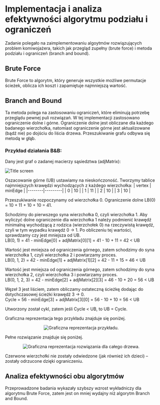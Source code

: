 # Implementacja i analiza efektywności algorytmu podziału i ograniczeń

Zadanie polegało na zaimplementowaniu algoytmów rozwiązujących problem komiwojażera, takich jak przegląd zupełny (brute force) i metoda podziału i ograniczeń (branch and bound).


## Brute Force
Brute Force to algorytm, który generuje wszystkie możliwe permutacje ścieżek, oblicza ich koszt i zapamiętuje najmniejszą wartość.

## Branch and Bound
Ta metoda polega na zastosowaniu ograniczeń, które eliminują potrzebę przeglądu pewnej puli rozwiązań. W tej implementacji zastosowano ograniczenie dolne i górne. 
Ograniczenie dolne jest obliczane dla każdego badanego wierzchołka, natomiast ograniczenie górne jest aktualizowane (bądź nie) po dojściu do liścia drzewa. 
Przeszukiwanie grafu odbywa się metodą w głąb.

### Przykład działania B&B:  
Dany jest graf o zadanej macierzy sąsiedztwa (adjMatrix):  
<p>
  <img src="https://github.com/mariakranz/PEA_Projekt_1/assets/105527593/65ff9ee2-cf7c-4231-8130-5db5d155fcc1.png" alt="Title screen" />
</p>

Oszacowanie górne (UB) ustawiamy na nieskończoność.
Tworzymy tablice najmniejszych krawędzi wychodzących z każdego wierzchołka:
| vertex | minEdge |
|--------|---------|
| 0      | 10      |
| 1      | 11      |
| 2      | 10      |
| 3      | 10      |

Przeszukiwanie rozpoczynamy od wierzchołka 0. Ograniczenie dolne LB(0) = 10 + 11 + 10 + 10 = 41.  

Schodzimy do pierwszego syna wierzchołka 0, czyli wierzchołka 1. Aby wyliczyć dolne ograniczenie dla wierzchołka 1 należy podmienić krawędź minimalną wychodzącą z rodzica (wierzchołek 0)
na rzeczywistą krawędź, czyli w tym wypadku krawędź 0 -> 1. Po obliczeniu tej wartości, sprawdzamy czy jest mniejsza od UB.  
LB(0, 1) = 41 - minEdge[0] + adjMatrix[0][1] = 41 - 10 + 11 = 42 < UB 

Wartość jest mniejsza od ograniczenia górnego, zatem schodzimy do syna wierzchołka 1, czyli wierzchołka 2 i powtarzamy proces.  
LB(0, 1, 2) = 42 - minEdge[1] + adjMatrix[1][2] = 42 - 11 + 15 = 46 < UB  

Wartość jest mniejsza od ograniczenia górnego, zatem schodzimy do syna wierzchołka 2, czyli wierzchołka 3 i powtarzamy proces.  
LB(0, 1, 2, 3) = 42 - minEdge[2] + adjMatrix[2][3] = 46 - 10 + 20 = 56 < UB  

Węzeł 3 jest liściem, zatem obliczamy ostateczną ścieżkę dodając do dotychczasowej ścieżki krawędź 3 -> 0.  
Cycle = 56 - minEdge[3] + adjMatrix[3][0] = 56 - 10 + 10 = 56 < UB  

Utworzony został cykl, zatem jeśli Cycle < UB, to UB = Cycle.  

Graficzna reprezentacja tego przykładu znajduje się poniżej.
<p align="center">
  <img src="https://github.com/mariakranz/PEA_Projekt_1/assets/105527593/ca2a9297-e551-4029-8950-124c4e0553c0.png" alt="Graficzna reprezentacja przykładu." />
</p>

Pełne rozwiązanie znajduje się poniżej.
<p align="center">
  <img src="https://github.com/mariakranz/PEA_Projekt_1/assets/105527593/0db84f9a-37fe-4d4b-9f02-b9f855f6fcec.png" alt="Graficzna reprezentacja rozwiązania dla całego drzewa." />
</p>
Czerwone wierzchołki nie zostały odwiedzone (jak również ich dzieci) – zostały odrzucone dzięki ograniczeniu.


## Analiza efektywności obu algorytmów
Przeprowadzone badania wykazały szybszy wzrost wykładniczy dla algorytmu Brute Force, zatem jest on mniej wydajny niż algorytm Branch and Bound.
